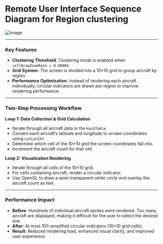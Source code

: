 # Remote User Interface Sequence Diagram for Region clustering
![image](https://github.com/user-attachments/assets/eb02cc6d-2194-42e2-b37e-1e95e3a1b421)


---

### Key Features

* **Clustering Threshold**: Clustering mode is enabled when `cellDrawZoomRate = 0.00005`.
* **Grid System**: The screen is divided into a 10×10 grid to group aircraft by region.
* **Performance Optimization**: Instead of rendering each aircraft individually, circular indicators are drawn per region to improve rendering performance.

---

### Two-Step Processing Workflow

**Loop 1: Data Collection & Grid Calculation**

* Iterate through all aircraft data in the `HashTable`.
* Convert each aircraft’s latitude and longitude to screen coordinates using `LatLon2XY`.
* Determine which cell of the 10×10 grid the screen coordinates fall into.
* Increment the aircraft count for that cell.

**Loop 2: Visualization Rendering**

* Iterate through all cells of the 10×10 grid.
* For cells containing aircraft, render a circular indicator.
* Use OpenGL to draw a semi-transparent white circle and overlay the aircraft count as text.

---

### Performance Impact

* **Before**: Hundreds of individual aircraft sprites were rendered. Too many aircraft are displayed, making it difficult for the user to select the desired one.
* **After**: At most 100 simplified circular indicators (10×10 grid cells).
* **Result**: Reduced rendering load, enhanced visual clarity, and improved user experience.

